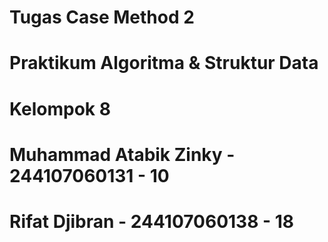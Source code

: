 #             Tugas Case Method 2 
#      Praktikum Algoritma & Struktur Data
# 
# 
#                Kelompok 8
# Muhammad Atabik Zinky - 244107060131 - 10
# Rifat Djibran - 244107060138 - 18
